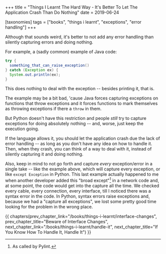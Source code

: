 +++
title = "Things I Learnt The Hard Way - It's Better To Let The Application Crash Than Do Nothing"
date = 2019-06-24

[taxonomies]
tags = ["books", "things i learnt", "exceptions", "error handling"]
+++

Although that sounds weird, it's better to not add any error handling than
silently capturing errors and doing nothing.

<!-- more -->

For example, a (sadly common) example of Java code:

```java
try {
  something_that_can_raise_exception()
} catch (Exception ex) {
  System.out.println(ex);
}
```

This does nothing to deal with the exception -- besides printing it, that is.

The example may be a bit bad, 'cause Java forces capturing exceptions on
functions that throw exceptions and it forces functions to mark themselves as
throwing exceptions if there a `throw` in them.

But Python doesn't have this restriction and people _still_ try to capture
exceptions for doing absolutely nothing -- and, worse, just keep the execution
going.

If the language allows it, you should let the application crash due the lack
of error handling -- as long as you don't have any idea on how to handle it.
Then, when they crash, you can think of a way to deal with it, instead of
silently capturing it and doing nothing.

Also, keep in mind to not go forth and capture _every_ exception/error in a
single take -- like the example above, which will capture every exception, or
like `except Exception` in Python. This last example actually happened to me
when another developer added this "broad except"[^1] in a network code and, at
some point, the code would get into the capture all the time. We checked every
cable, every connection, every interface, till I noticed there was a syntax
error in the code. In Python, syntax errors raise exceptions and, because we
had a "capture all exceptions", we lost some pretty good time looking for the
problem in the wrong place.

[^1]: As called by Pylint.

{{ chapters(prev_chapter_link="/books/things-i-learnt/interface-changes", prev_chapter_title="Beware of Interface Changes", next_chapter_link="/books/things-i-learnt/handle-it", next_chapter_title="If You Know How To Handle It, Handle It") }}
